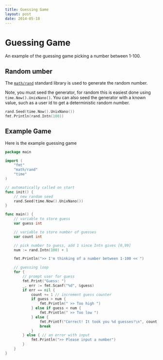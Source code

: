 ```yaml
---
title: Guessing Game
layout: post
date: 2014-05-18
---
```


# Guessing Game

An example of the guessing game picking a number between 1-100.


## Random umber

The [`math/rand`](https://golang.org/pkg/math/rand/) standard library is used to generate the random number.

Note, you must seed the generator, for random this is easiest done using `time.Now().UnixNano()`. You can also seed the generator with a known value, such as a user id to get a deterministic random number.

```go
rand.Seed(time.Now().UnixNano())
fmt.Println(rand.Intn(100))
```

## Example Game

Here is the example guessing game

```go
package main

import (
	"fmt"
	"math/rand"
	"time"
)

// automatically called on start
func init() {
	// new random seed
	rand.Seed(time.Now().UnixNano())
}

func main() {
	// variable to store guess
	var guess int

	// variable to store number of guesses
	var count int

	// pick number to guess, add 1 since Intn gives [0,99]
	num := rand.Intn(100) + 1

	fmt.Println(">> I'm thinking of a number between 1-100 << ")

	// guessing loop
	for {
		// prompt user for guess
		fmt.Print("Guess: ")
		_, err := fmt.Scanf("%d", &guess)
		if err == nil {
			count += 1 // increment guess counter
			if guess > num {
				fmt.Println(" >> Too high ")
			} else if guess < num {
				fmt.Println(" >> Too low ")
			} else {
				fmt.Printf("Correct! It took you %d guesses!\n", count)
				break
			}
		} else { // an error with input
			fmt.Println(">> Please input a number")
		}
	}
}
